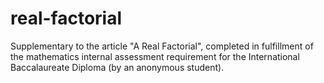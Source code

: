 # real-factorial
Supplementary to the article "A Real Factorial", completed in fulfillment of the mathematics internal assessment requirement for the International Baccalaureate Diploma (by an anonymous student).
